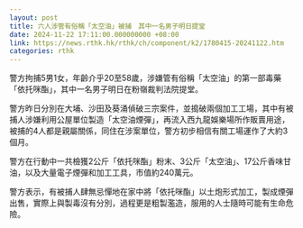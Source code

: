 ```yaml
---
layout: post
title: 六人涉管有俗稱「太空油」被捕　其中一名男子明日提堂
date: 2024-11-22 17:11:00.000000000 +08:00
link: https://news.rthk.hk/rthk/ch/component/k2/1780415-20241122.htm
categories: rthk
---
```


警方拘捕5男1女，年齡介乎20至58歲，涉嫌管有俗稱「太空油」的第一部毒藥「依托咪酯」，其中一名男子明日在粉嶺裁判法院提堂。

警方昨日分別在大埔、沙田及葵涌偵破三宗案件，並搗破兩個加工工場，其中有被捕人涉嫌利用公屋單位製造「太空油煙彈」，再流入西九龍娛樂場所作販賣用途，被捕的4人都是親屬關係，同住在涉案單位，警方初步相信有關工場運作了大約3個月。

警方在行動中一共檢獲2公斤「依托咪酯」粉末、3公斤「太空油」、17公斤香味甘油，以及大量電子煙彈和加工工具，市值約240萬元。

警方表示，有被捕人肆無忌憚地在家中將「依托咪酯」以土炮形式加工，製成煙彈出售，實際上與製毒沒有分別，過程更是粗製濫造，服用的人士隨時可能有生命危險。
